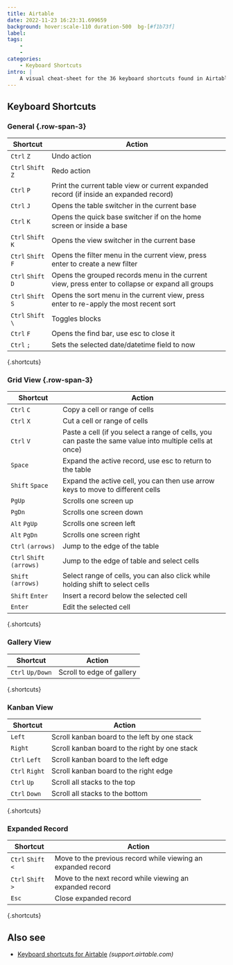 ```yaml
---
title: Airtable
date: 2022-11-23 16:23:31.699659
background: hover:scale-110 duration-500  bg-[#f1b73f]
label: 
tags: 
    - 
    - 
categories:
    - Keyboard Shortcuts
intro: |
    A visual cheat-sheet for the 36 keyboard shortcuts found in Airtable
---
```




Keyboard Shortcuts
------------------



### General {.row-span-3}

Shortcut | Action
---|---
`Ctrl` `Z`  | Undo action
`Ctrl` `Shift` `Z`  | Redo action
`Ctrl` `P`  | Print the current table view or current expanded record (if inside an expanded record)
`Ctrl` `J`  | Opens the table switcher in the current base
`Ctrl` `K`  | Opens the quick base switcher if on the home screen or inside a base
`Ctrl` `Shift` `K`  | Opens the view switcher in the current base
`Ctrl` `Shift` `F`  | Opens the filter menu in the current view, press enter to create a new filter
`Ctrl` `Shift` `D`  | Opens the grouped records menu in the current view, press enter to collapse or expand all groups
`Ctrl` `Shift` `S`  | Opens the sort menu in the current view, press enter to re-apply the most recent sort
`Ctrl` `Shift` `\`  | Toggles blocks
`Ctrl` `F`  | Opens the find bar, use esc to close it
`Ctrl` `;`  | Sets the selected date/datetime field to now
{.shortcuts}


### Grid View {.row-span-3}

Shortcut | Action
---|---
`Ctrl` `C`  | Copy a cell or range of cells
`Ctrl` `X`  | Cut a cell or range of cells
`Ctrl` `V`  | Paste a cell (if you select a range of cells, you can paste the same value into multiple cells at once)
`Space`  | Expand the active record, use esc to return to the table
`Shift` `Space`  | Expand the active cell, you can then use arrow keys to move to different cells
`PgUp`  | Scrolls one screen up
`PgDn`  | Scrolls one screen down
`Alt` `PgUp`  | Scrolls one screen left
`Alt` `PgDn`  | Scrolls one screen right
`Ctrl` `(arrows)`  | Jump to the edge of the table
`Ctrl` `Shift` `(arrows)`  | Jump to the edge of table and select cells
`Shift` `(arrows)`  | Select range of cells, you can also click while holding shift to select cells
`Shift` `Enter`  | Insert a record below the selected cell
`Enter`  | Edit the selected cell
{.shortcuts}


### Gallery View

Shortcut | Action
---|---
`Ctrl` `Up/Down`  | Scroll to edge of gallery
{.shortcuts}


### Kanban View

Shortcut | Action
---|---
`Left`  | Scroll kanban board to the left by one stack
`Right`  | Scroll kanban board to the right by one stack
`Ctrl` `Left`  | Scroll kanban board to the left edge
`Ctrl` `Right`  | Scroll kanban board to the right edge
`Ctrl` `Up`  | Scroll all stacks to the top
`Ctrl` `Down`  | Scroll all stacks to the bottom
{.shortcuts}


### Expanded Record

Shortcut | Action
---|---
`Ctrl` `Shift` `<`  | Move to the previous record while viewing an expanded record
`Ctrl` `Shift` `>`  | Move to the next record while viewing an expanded record
`Esc`  | Close expanded record
{.shortcuts}




Also see
--------
- [Keyboard shortcuts for Airtable](https://support.airtable.com/hc/en-us/articles/204143385-Airtable-keyboard-shortcuts) _(support.airtable.com)_
